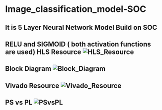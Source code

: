 # Image_classification_model-SOC
It is 5 Layer Neural Network Model Build on SOC 
-----
RELU and SIGMOID ( both activation functions are used)
HLS Resource
![HLS_Resource](https://github.com/ataryan4561/Image_classification_model-SOC/assets/43813061/fcafb670-b278-4297-ab8c-602ed31ba368)
-----
Block Diagram
![Block_Diagram](https://github.com/ataryan4561/Image_classification_model-SOC/assets/43813061/0f7ea541-751e-4e11-b83f-4523d1f1a9ec)
-----
Vivado Resource
![Vivado_Resource](https://github.com/ataryan4561/Image_classification_model-SOC/assets/43813061/f68b4d7b-924f-4931-9d3d-844a1834b6ed)
----
PS vs PL
![PSvsPL](https://github.com/ataryan4561/Image_classification_model-SOC/assets/43813061/c1c8b970-ecd5-42da-bba0-6dda21bf71bf)
-----


